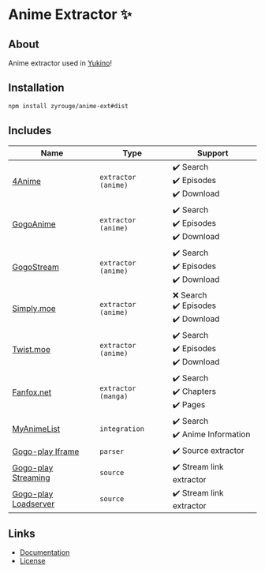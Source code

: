 # Anime Extractor ✨

## About

Anime extractor used in [Yukino](https://zyrouge.github.io/yukino)!

## Installation

```bash
npm install zyrouge/anime-ext#dist
```

## Includes

| Name                                                                  | Type                | Support                                  |
| --------------------------------------------------------------------- | ------------------- | ---------------------------------------- |
| [4Anime](./lib/extractors/anime/4anime.ts)                            | `extractor (anime)` | ✔️ Search <br>✔️ Episodes<br>✔️ Download |
| [GogoAnime](./lib/extractors/anime/gogoanime.ts)                      | `extractor (anime)` | ✔️ Search <br>✔️ Episodes<br>✔️ Download |
| [GogoStream](./lib/extractors/anime/gogostream.ts)                    | `extractor (anime)` | ✔️ Search <br>✔️ Episodes<br>✔️ Download |
| [Simply.moe](./lib/extractors/anime/simplydotmoe.ts)                  | `extractor (anime)` | ❌ Search <br>✔️ Episodes<br>✔️ Download |
| [Twist.moe](./lib/extractors/anime/twistdotmoe.ts)                    | `extractor (anime)` | ✔️ Search <br>✔️ Episodes<br>✔️ Download |
| [Fanfox.net](./lib/extractors/manga/fanfox.ts)                        | `extractor (manga)` | ✔️ Search <br>✔️ Chapters<br>✔️ Pages    |
| [MyAnimeList](./lib/integrations/myanimelist)                         | `integration`       | ✔️ Search <br>✔️ Anime Information       |
| [Gogo-play Iframe](./lib/extractors/parsers/gogoplay-iframe.ts)       | `parser`            | ✔️ Source extractor                      |
| [Gogo-play Streaming](./lib/extractors/sources/gogoplay-streaming.ts) | `source`            | ✔️ Stream link extractor                 |
| [Gogo-play Loadserver](./lib/extractors/sources/gogoplay-load.ts)     | `source`            | ✔️ Stream link extractor                 |

## Links

-   [Documentation](https://zyrouge.github.io/anime-ext/)
-   [License](./LICENSE)
